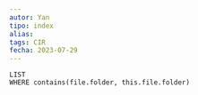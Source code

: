 ```yaml
---
autor: Yan
tipo: index
alias:
tags: CIR
fecha: 2023-07-29
---
```


```dataview
LIST
WHERE contains(file.folder, this.file.folder)
```
